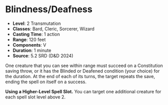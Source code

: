 # Blindness/Deafness

- **Level**: 2 Transmutation
- **Classes**: Bard, Cleric, Sorcerer, Wizard
- **Casting Time**: 1 action
- **Range**: 120 feet
- **Components**: V
- **Duration**: 1 minute
- **Source**: 5.2 SRD (D&D 2024)

One creature that you can see within range must succeed on a Constitution saving throw, or it has the Blinded or Deafened condition (your choice) for the duration. At the end of each of its turns, the target repeats the save, ending the spell on itself on a success.

**Using a Higher-Level Spell Slot.** You can target one additional creature for each spell slot level above 2.
